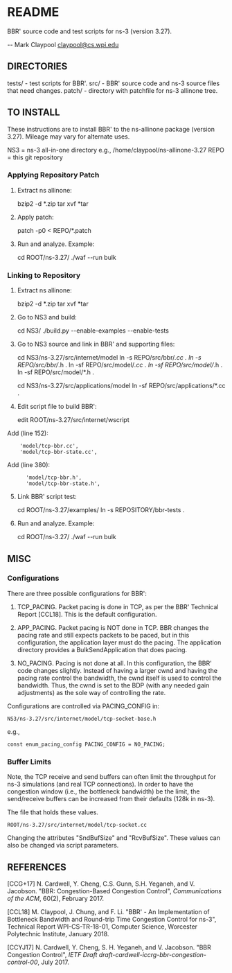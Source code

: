 # README

BBR' source code and test scripts for ns-3 (version 3.27).

-- Mark Claypool [claypool@cs.wpi.edu](claypool@cs.wpi.edu)


## DIRECTORIES

tests/ - test scripts for BBR'.
src/ - BBR' source code and ns-3 source files that need changes.
patch/ - directory with patchfile for ns-3 allinone tree.


## TO INSTALL

These instructions are to install BBR' to the ns-allinone package
(version 3.27).  Mileage may vary for alternate uses.

NS3 = ns-3 all-in-one directory
    e.g., /home/claypool/ns-allinone-3.27
REPO = this git repository

### Applying Repository Patch

1) Extract ns allinone:

    bzip2 -d *.zip
    tar xvf *tar

2) Apply patch:

    patch -p0 < REPO/*.patch

3) Run and analyze.  Example:

    cd ROOT/ns-3.27/
    ./waf --run bulk 

### Linking to Repository

1) Extract ns allinone:

    bzip2 -d *.zip
    tar xvf *tar
	
2) Go to NS3 and build:

    cd NS3/
    ./build.py --enable-examples --enable-tests

3) Go to NS3 source and link in BBR' and supporting files:

    cd NS3/ns-3.27/src/internet/model
	ln -s REPO/src/bbr/*.cc .
	ln -s REPO/src/bbr/*.h .
	ln -sf REPO/src/model/*.cc .
	ln -sf REPO/src/model/*.h .
	ln -sf REPO/src/model/*.h .

    cd NS3/ns-3.27/src/applications/model
	ln -sf REPO/src/applications/*.cc .
	
4) Edit script file to build BBR':

    edit ROOT/ns-3.27/src/internet/wscript

  Add (line 152):

        'model/tcp-bbr.cc',
        'model/tcp-bbr-state.cc',

  Add (line 380):

          'model/tcp-bbr.h',
          'model/tcp-bbr-state.h',

5) Link BBR' script test:

    cd ROOT/ns-3.27/examples/
    ln -s REPOSITORY/bbr-tests .

6) Run and analyze.  Example:

    cd ROOT/ns-3.27/
    ./waf --run bulk 


## MISC

### Configurations

There are three possible configurations for BBR':

1) TCP_PACING. Packet pacing is done in TCP, as per the BBR' Technical
Report [CCL18].  This is the default configuration.

2) APP_PACING. Packet pacing is NOT done in TCP.  BBR changes the
pacing rate and still expects packets to be paced, but in this
configuration, the application layer must do the pacing.  The
application directory provides a BulkSendApplication that does pacing.

3) NO_PACING. Pacing is not done at all.  In this configuration, the
BBR' code changes slightly.  Instead of having a larger cwnd and
having the pacing rate control the bandwidth, the cwnd itself is used
to control the bandwidth.  Thus, the cwnd is set to the BDP (with any
needed gain adjustments) as the sole way of controlling the rate.

Configurations are controlled via PACING_CONFIG in:

    NS3/ns-3.27/src/internet/model/tcp-socket-base.h

e.g., 

    const enum_pacing_config PACING_CONFIG = NO_PACING;

### Buffer Limits

Note, the TCP receive and send buffers can often limit the throughput
for ns-3 simulations (and real TCP connections).  In order to have the
congestion window (i.e., the bottleneck bandwidth) be the limit, the
send/receive buffers can be increased from their defaults (128k in
ns-3).

The file that holds these values.

    ROOT/ns-3.27/src/internet/model/tcp-socket.cc
	
Changing the attributes "SndBufSize" and "RcvBufSize". These values
can also be changed via script parameters.


## REFERENCES

[CCG+17] N. Cardwell, Y. Cheng, C.S. Gunn, S.H. Yeganeh, and
V. Jacobson.  "BBR: Congestion-Based Congestion Control",
*Communications of the ACM*, 60(2), February 2017.

[CCL18] M. Claypool, J. Chung, and F. Li. "BBR' - An Implementation of
Bottleneck Bandwidth and Round-trip Time Congestion Control for ns-3",
Technical Report WPI-CS-TR-18-01, Computer Science, Worcester
Polytechnic Institute, January 2018.

[CCYJ17] N. Cardwell, Y. Cheng, S. H. Yeganeh, and V. Jacobson.  "BBR
Congestion Control", *IETF Draft
draft-cardwell-iccrg-bbr-congestion-control-00*, July 2017.

